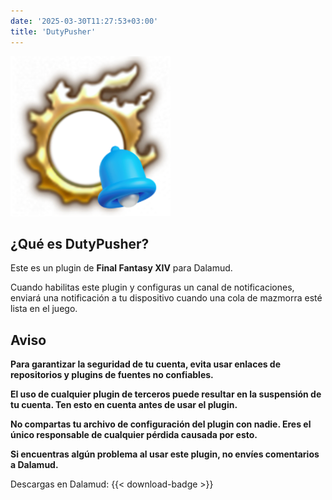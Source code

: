 ```yaml
---
date: '2025-03-30T11:27:53+03:00'
title: 'DutyPusher'
---
```


![Logo](https://github.com/MorCherlf/FFXIVDutyPusher/blob/master/Resources/img/icon.png?raw=true)

## ¿Qué es DutyPusher?

Este es un plugin de **Final Fantasy XIV** para Dalamud.

Cuando habilitas este plugin y configuras un canal de notificaciones, enviará una notificación a tu dispositivo cuando una cola de mazmorra esté lista en el juego.

## Aviso

**Para garantizar la seguridad de tu cuenta, evita usar enlaces de repositorios y plugins de fuentes no confiables.**

**El uso de cualquier plugin de terceros puede resultar en la suspensión de tu cuenta. Ten esto en cuenta antes de usar el plugin.**

**No compartas tu archivo de configuración del plugin con nadie. Eres el único responsable de cualquier pérdida causada por esto.**

**Si encuentras algún problema al usar este plugin, no envíes comentarios a Dalamud.**

Descargas en Dalamud: {{< download-badge >}}
